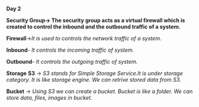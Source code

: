**Day 2**

**Security Group-> The security group acts as a virtual firewall which is created to control the inbound and the outbound traffic of a system.**

**Firewall**->*It is used to controls the network traffic of a system.*

**Inbound**- *It controls the incoming traffic of system.*

**Outbound**- *It controls the outgoing traffic of system.*


**Storage**
**S3** -> *S3 stands for Simple Storage Service.It is under storage category. It is like storage engine. We can retrive stored data from S3.*

**Bucket** -> *Using S3 we can create a bucket. Bucket is like a folder. We can store data, files, images in bucket.*